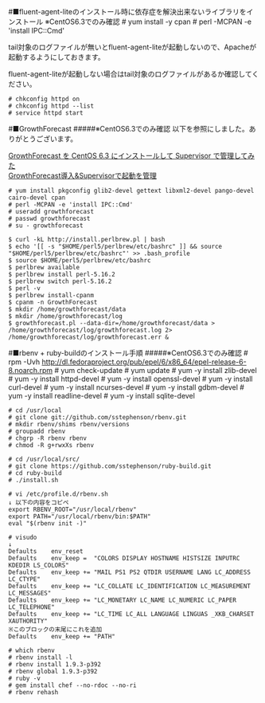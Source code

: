 #■fluent-agent-liteのインストール時に依存症を解決出来ないライブラリをインストール ※CentOS6.3でのみ確認
    # yum install -y cpan
    # perl -MCPAN -e 'install IPC::Cmd'

tail対象のログファイルが無いとfluent-agent-liteが起動しないので、Apacheが起動するようにしておきます。

fluent-agent-liteが起動しない場合はtail対象のログファイルがあるか確認してください。

    # chkconfig httpd on
    # chkconfig httpd --list
    # service httpd start

#■GrowthForecast
#####※CentOS6.3でのみ確認
以下を参照にしました。ありがとうございます。

[GrowthForecast を CentOS 6.3 にインストールして Supervisor で管理してみた](http://d.hatena.ne.jp/inouetakuya/20130211/1360570283)  
[GrowthForecast導入&Supervisorで起動を管理](http://blog.glidenote.com/blog/2012/07/05/growthforecast-supervisor/)

    # yum install pkgconfig glib2-devel gettext libxml2-devel pango-devel cairo-devel cpan
    # perl -MCPAN -e 'install IPC::Cmd'
    # useradd growthforecast
    # passwd growthforecast
    # su - growthforecast
 
    $ curl -kL http://install.perlbrew.pl | bash
    $ echo '[[ -s "$HOME/perl5/perlbrew/etc/bashrc" ]] && source "$HOME/perl5/perlbrew/etc/bashrc"' >> .bash_profile
    $ source $HOME/perl5/perlbrew/etc/bashrc
    $ perlbrew available
    $ perlbrew install perl-5.16.2
    $ perlbrew switch perl-5.16.2
    $ perl -v
    $ perlbrew install-cpanm
    $ cpanm -n GrowthForecast
    $ mkdir /home/growthforecast/data
    $ mkdir /home/growthforecast/log
    $ growthforecast.pl --data-dir=/home/growthforecast/data > /home/growthforecast/log/growthforecast.log 2> /home/growthforecast/log/growthforecast.err &

#■rbenv + ruby-buildのインストール手順
#####※CentOS6.3でのみ確認
    # rpm -Uvh http://dl.fedoraproject.org/pub/epel/6/x86_64/epel-release-6-8.noarch.rpm
    # yum check-update
    # yum update
    # yum -y install zlib-devel
    # yum -y install httpd-devel
    # yum -y install openssl-devel
    # yum -y install curl-devel
    # yum -y install ncurses-devel
    # yum -y install gdbm-devel
    # yum -y install readline-devel
    # yum -y install sqlite-devel

    # cd /usr/local
    # git clone git://github.com/sstephenson/rbenv.git
    # mkdir rbenv/shims rbenv/versions
    # groupadd rbenv
    # chgrp -R rbenv rbenv
    # chmod -R g+rwxXs rbenv

    # cd /usr/local/src/
    # git clone https://github.com/sstephenson/ruby-build.git
    # cd ruby-build
    # ./install.sh

    # vi /etc/profile.d/rbenv.sh
    ↓ 以下の内容をコピペ
    export RBENV_ROOT="/usr/local/rbenv"
    export PATH="/usr/local/rbenv/bin:$PATH"
    eval "$(rbenv init -)"

    # visudo
    ↓
    Defaults    env_reset
    Defaults    env_keep =  "COLORS DISPLAY HOSTNAME HISTSIZE INPUTRC KDEDIR LS_COLORS"
    Defaults    env_keep += "MAIL PS1 PS2 QTDIR USERNAME LANG LC_ADDRESS LC_CTYPE"
    Defaults    env_keep += "LC_COLLATE LC_IDENTIFICATION LC_MEASUREMENT LC_MESSAGES"
    Defaults    env_keep += "LC_MONETARY LC_NAME LC_NUMERIC LC_PAPER LC_TELEPHONE"
    Defaults    env_keep += "LC_TIME LC_ALL LANGUAGE LINGUAS _XKB_CHARSET XAUTHORITY"
    ※このブロックの末尾にこれを追加
    Defaults    env_keep += "PATH"

    # which rbenv
    # rbenv install -l
    # rbenv install 1.9.3-p392
    # rbenv global 1.9.3-p392
    # ruby -v
    # gem install chef --no-rdoc --no-ri
    # rbenv rehash
